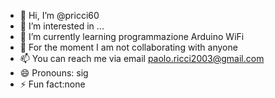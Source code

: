 - 👋 Hi, I’m @pricci60
- 👀 I’m interested in ...
- 🌱 I’m currently learning programmazione Arduino WiFi
- 💞️ For the moment I am not collaborating with anyone
- 📫 You can reach me via email paolo.ricci2003@gmail.com
- 😄 Pronouns: sig
- ⚡ Fun fact:none
<!---
pricci60/pricci60 is a ✨ special ✨ repository because its `README.md` (this file) appears on your GitHub profile.
You can click the Preview link to take a look at your changes.
--->
